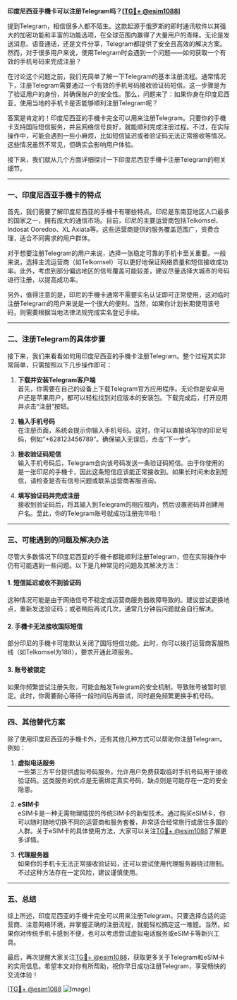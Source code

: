 **印度尼西亚手機卡可以注册Telegram吗？[[TG💪+ @esim1088](https://t.me/s/esim1088)]**

提到Telegram，相信很多人都不陌生。这款起源于俄罗斯的即时通讯软件以其强大的加密功能和丰富的功能选项，在全球范围内赢得了大量用户的青睐。无论是发送消息、语音通话，还是文件分享，Telegram都提供了安全且高效的解决方案。然而，对于很多用户来说，使用Telegram时会遇到一个问题——如何获取一个有效的手机号码来完成注册？

在讨论这个问题之前，我们先简单了解一下Telegram的基本注册流程。通常情况下，注册Telegram需要通过一个有效的手机号码接收验证码短信。这一步骤是为了验证用户的身份，并确保账户的安全性。那么，问题来了：如果你身在印度尼西亚，使用当地的手机卡是否能够顺利注册Telegram呢？

答案是肯定的！印度尼西亚的手機卡完全可以用来注册Telegram。只要你的手機卡支持国际短信服务，并且网络信号良好，就能顺利完成注册过程。不过，在实际操作中，可能会遇到一些小麻烦，比如短信延迟或者验证码无法正常接收等情况。这些情况虽然不常见，但确实会影响用户体验。

接下来，我们就从几个方面详细探讨一下印度尼西亚手機卡注册Telegram的相关细节。

---

### 一、印度尼西亚手機卡的特点

首先，我们需要了解印度尼西亚的手機卡有哪些特点。印尼是东南亚地区人口最多的国家之一，拥有庞大的通信市场。目前，印尼的主要运营商包括Telkomsel、Indosat Ooredoo、XL Axiata等。这些运营商提供的服务覆盖范围广，资费合理，适合不同需求的用户群体。

对于想要注册Telegram的用户来说，选择一张稳定可靠的手机卡至关重要。一般来说，选择主流运营商（如Telkomsel）可以更好地保证网络质量和短信接收成功率。此外，考虑到部分偏远地区的信号覆盖可能较差，建议尽量选择大城市的号码进行注册，以提高成功率。

另外，值得注意的是，印尼的手機卡通常不需要实名认证即可正常使用，这对临时注册Telegram的用户来说是一个很大的便利。当然，如果你计划长期使用该号码，则需要根据当地法律法规完成实名登记手续。

---

### 二、注册Telegram的具体步骤

接下来，我们来看看如何用印度尼西亚的手機卡注册Telegram。整个过程其实非常简单，只需按照以下几步操作即可：

1. **下载并安装Telegram客户端**  
   首先，你需要在自己的设备上下载Telegram官方应用程序。无论你是安卓用户还是苹果用户，都可以轻松找到对应版本的安装包。下载完成后，打开应用并点击“注册”按钮。

2. **输入手机号码**  
   在注册页面，系统会提示你输入手机号码。这时，你可以直接填写你的印尼号码，例如“+628123456789”。确保输入无误后，点击“下一步”。

3. **接收验证码短信**  
   输入手机号码后，Telegram会向该号码发送一条验证码短信。由于你使用的是一张印尼的手機卡，因此这条短信应该能正常接收到。如果长时间未收到短信，请检查是否有信号问题或联系运营商客服咨询。

4. **填写验证码并完成注册**  
   接收到验证码后，将其输入到Telegram的相应框内，然后设置密码并创建用户名。至此，你的Telegram账号就成功注册完毕啦！

---

### 三、可能遇到的问题及解决办法

尽管大多数情况下印度尼西亚的手機卡都能顺利注册Telegram，但在实际操作中仍有可能遇到一些问题。以下是几种常见的问题及其解决方法：

#### 1. 短信延迟或收不到验证码
这种情况可能是由于网络信号不稳定或运营商服务器故障导致的。建议尝试更换地点，重新发送验证码；或者稍后再试几次，通常几分钟后问题就会自行解决。

#### 2. 手機卡无法接收国际短信
部分印尼的手機卡可能默认关闭了国际短信功能。此时，你可以拨打运营商客服热线（如Telkomsel为188），要求开通此项服务。

#### 3. 账号被锁定
如果你频繁尝试注册失败，可能会触发Telegram的安全机制，导致账号被暂时锁定。此时，你需要耐心等待一段时间后再尝试，同时避免频繁更换手机号码。

---

### 四、其他替代方案

除了使用印度尼西亚的手機卡外，还有其他几种方式可以帮助你注册Telegram。例如：

1. **虚拟电话服务**  
   一些第三方平台提供虚拟号码服务，允许用户免费获取临时手机号码用于接收验证码。这类服务的优点是无需绑定真实号码，缺点则是可能存在一定的安全隐患。

2. **eSIM卡**  
   eSIM卡是一种无需物理插拔的传统SIM卡的新型技术。通过购买eSIM卡，你可以随时随地切换不同的运营商和服务套餐，非常适合经常旅行或居住多国的人群。关于eSIM卡的具体使用方法，大家可以关注[TG💪+ @esim1088](https://t.me/s/esim1088)了解更多详情。

3. **代理服务器**  
   如果你的手机卡无法正常接收验证码，还可以尝试使用代理服务器绕过限制。不过这种方法存在一定风险，建议谨慎使用。

---

### 五、总结

综上所述，印度尼西亚的手機卡完全可以用来注册Telegram。只要选择合适的运营商、注意网络环境，并掌握正确的注册流程，就能轻松搞定这一难题。当然，如果你对传统手机卡感到不便，也可以考虑尝试虚拟电话服务或eSIM卡等新兴工具。

最后，再次提醒大家关注[TG💪+ @esim1088](https://t.me/s/esim1088)，获取更多关于Telegram和eSIM卡的实用信息。希望本文对你有所帮助，祝你早日成功注册Telegram，享受畅快的交流体验！

[[TG💪+ @esim1088](https://t.me/s/esim1088) ![Image](https://i.postimg.cc/4NQfJmqS/Snipaste-2025-05-13-00-14-12.png)]